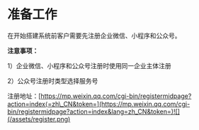 # 准备工作

在开始搭建系统前客户需要先注册企业微信、小程序和公众号。

**注意事项：**

1）企业微信、小程序和公众号注册时使用同一企业主体注册

2）公众号注册时类型选择服务号

注册地址：[https://mp.weixin.qq.com/cgi-bin/registermidpage?action=index⟨=zh\_CN&token=](https://mp.weixin.qq.com/cgi-bin/registermidpage?action=index&lang=zh_CN&token=)![](/assets/register.png)

